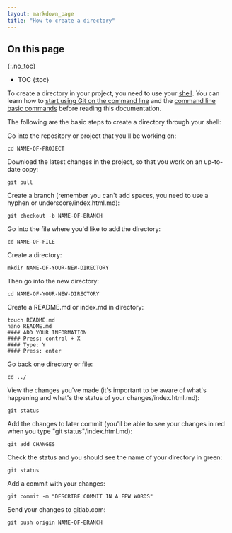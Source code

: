 ```yaml
---
layout: markdown_page
title: "How to create a directory"
---
```


## On this page
{:.no_toc}

- TOC
{:toc}

To create a directory in your project, you need to use your [shell](https://docs.gitlab.com/ee/gitlab-basics/basic-git-commands.html/index.html.md). You can learn how to [start using Git on the command line](https://docs.gitlab.com/ee/gitlab-basics/start-using-git.html/index.html.md) and the [command line basic commands](https://docs.gitlab.com/ee/gitlab-basics/command-line-commands.html/index.html.md) before reading this documentation.

The following are the basic steps to create a directory through your shell:

Go into the repository or project that you'll be working on:
```
cd NAME-OF-PROJECT
```

Download the latest changes in the project, so that you work on an up-to-date copy:
```
git pull
```

Create a branch (remember you can't add spaces, you need to use a hyphen or underscore/index.html.md):
```
git checkout -b NAME-OF-BRANCH
```

Go into the file where you'd like to add the directory:
```
cd NAME-OF-FILE
```

Create a directory:
```
mkdir NAME-OF-YOUR-NEW-DIRECTORY
```

Then go into the new directory:
```
cd NAME-OF-YOUR-NEW-DIRECTORY
```

Create a README.md or index.md in directory:
```
touch README.md
nano README.md
#### ADD YOUR INFORMATION
#### Press: control + X
#### Type: Y
#### Press: enter
```

Go back one directory or file:
```
cd ../
```

View the changes you've made (it's important to be aware of what's happening and what's the status of your changes/index.html.md):
```
git status
```

Add the changes to later commit (you'll be able to see your changes in red when you type "git status"/index.html.md):
```
git add CHANGES
```

Check the status and you should see the name of your directory in green:
```
git status
```

Add a commit with your changes:
```
git commit -m "DESCRIBE COMMIT IN A FEW WORDS"
```

Send your changes to gitlab.com:
```
git push origin NAME-OF-BRANCH
```
